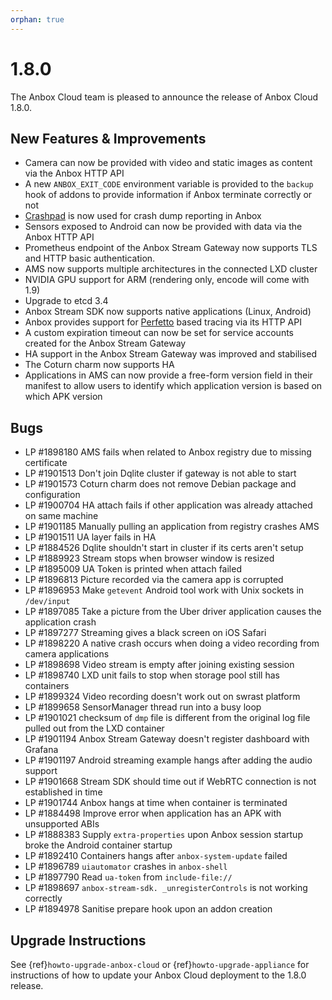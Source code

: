 ```yaml
---
orphan: true
---
```

# 1.8.0

The Anbox Cloud team is pleased to announce the release of Anbox Cloud 1.8.0.

## New Features & Improvements

* Camera can now be provided with video and static images as content via the Anbox HTTP API
* A new `ANBOX_EXIT_CODE` environment variable is provided to the `backup` hook of addons to provide information if Anbox terminate correctly or not
* [Crashpad](https://chromium.googlesource.com/crashpad/crashpad/) is now used for crash dump reporting in Anbox
* Sensors exposed to Android can now be provided with data via the Anbox HTTP API
* Prometheus endpoint of the Anbox Stream Gateway now supports TLS and HTTP basic authentication.
* AMS now supports multiple architectures in the connected LXD cluster
* NVIDIA GPU support for ARM (rendering only, encode will come with 1.9)
* Upgrade to etcd 3.4
* Anbox Stream SDK now supports native applications (Linux, Android)
* Anbox provides support for [Perfetto](https://perfetto.dev/) based tracing via its HTTP API
* A custom expiration timeout can now be set for service accounts created for the Anbox Stream Gateway
* HA support in the Anbox Stream Gateway was improved and stabilised
* The Coturn charm now supports HA
* Applications in AMS can now provide a free-form version field in their manifest to allow users to identify which application version is based on which APK version


## Bugs

* LP #1898180 AMS fails when related to Anbox registry due to missing certificate
* LP #1901513 Don't join Dqlite cluster if gateway is not able to start
* LP #1901573 Coturn charm does not remove Debian package and configuration
* LP #1900704 HA attach fails if other application was already attached on same machine
* LP #1901185 Manually pulling an application from registry crashes AMS
* LP #1901511 UA layer fails in HA
* LP #1884526 Dqlite shouldn't start in cluster if its certs aren't setup
* LP #1889923 Stream stops when browser window is resized
* LP #1895009 UA Token is printed when attach failed
* LP #1896813 Picture recorded via the camera app is corrupted
* LP #1896953 Make `getevent` Android tool work with Unix sockets in `/dev/input`
* LP #1897085 Take a picture from the Uber driver application causes the application crash
* LP #1897277 Streaming gives a black screen on iOS Safari
* LP #1898220 A native crash occurs when doing a video recording from camera applications
* LP #1898698 Video stream is empty after joining existing session
* LP #1898740 LXD unit fails to stop when storage pool still has containers
* LP #1899324 Video recording doesn't work out on swrast platform
* LP #1899658 SensorManager thread run into a busy loop
* LP #1901021 checksum of `dmp` file is different from the original log file pulled out from the LXD container
* LP #1901194 Anbox Stream Gateway doesn't register dashboard with Grafana
* LP #1901197 Android streaming example hangs after adding the audio support
* LP #1901668 Stream SDK should time out if WebRTC connection is not established in time
* LP #1901744 Anbox hangs at time when container is terminated
* LP #1884498 Improve error when application has an APK with unsupported ABIs
* LP #1888383 Supply `extra-properties` upon Anbox session startup broke the Android container startup
* LP #1892410 Containers hangs after `anbox-system-update` failed
* LP #1896789 `uiautomator` crashes in `anbox-shell`
* LP #1897790 Read `ua-token` from `include-file://`
* LP #1898697 `anbox-stream-sdk. _unregisterControls` is not working correctly
* LP #1894978 Sanitise prepare hook upon an addon creation

## Upgrade Instructions

See {ref}`howto-upgrade-anbox-cloud` or {ref}`howto-upgrade-appliance` for instructions of how to update your Anbox Cloud deployment to the 1.8.0 release.